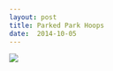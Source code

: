 ```yaml
---
layout: post
title: Parked Park Hoops
date:  2014-10-05
---
```


![](https://cdn.mediacru.sh/v86EFUwsPAo7.jpg)